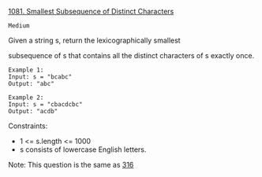 [1081. Smallest Subsequence of Distinct Characters](https://leetcode.com/problems/smallest-subsequence-of-distinct-characters/description/)

`Medium`

Given a string s, return the
lexicographically smallest

subsequence
of s that contains all the distinct characters of s exactly once.

```
Example 1:
Input: s = "bcabc"
Output: "abc"

Example 2:
Input: s = "cbacdcbc"
Output: "acdb"
```

Constraints:

- 1 <= s.length <= 1000
- s consists of lowercase English letters.

Note: This question is the same as [316](https://leetcode.com/problems/remove-duplicate-letters/)

